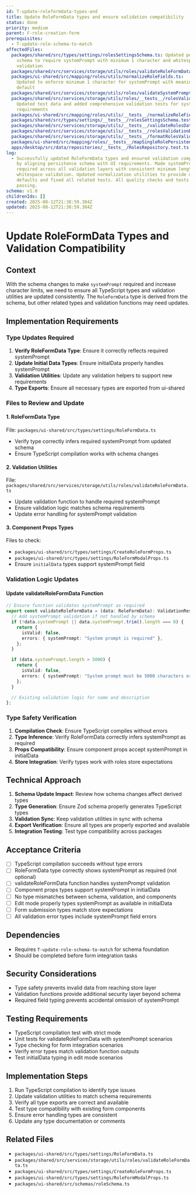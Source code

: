```yaml
---
id: T-update-roleformdata-types-and
title: Update RoleFormData types and ensure validation compatibility
status: done
priority: medium
parent: F-role-creation-form
prerequisites:
  - T-update-role-schema-to-match
affectedFiles:
  packages/shared/src/types/settings/rolesSettingsSchema.ts: Updated persistence
    schema to require systemPrompt with minimum 1 character and whitespace
    validation
  packages/shared/src/services/storage/utils/roles/validateRoleFormData.ts: Simplified validation function to use updated persistence schema
  packages/ui-shared/src/mapping/roles/utils/normalizeRoleFields.ts:
    Updated to enforce minimum 1 character for systemPrompt with meaningful
    default
  packages/shared/src/services/storage/utils/roles/validateSystemPrompt.ts: Added validation for empty and whitespace-only systemPrompt
  packages/shared/src/services/storage/utils/roles/__tests__/rolesValidationHelpers.test.ts:
    Updated test data and added comprehensive validation tests for systemPrompt
    requirements
  packages/ui-shared/src/mapping/roles/utils/__tests__/normalizeRoleFields.test.ts: Updated tests to expect default value for empty systemPrompt
  packages/shared/src/types/settings/__tests__/rolesSettingsSchema.test.ts: Updated tests to validate systemPrompt is required
  packages/shared/src/services/storage/utils/__tests__/validateRolesData.test.ts: Updated test data to provide valid systemPrompt values
  packages/shared/src/services/storage/utils/__tests__/rolesValidationBoundary.test.ts: Updated boundary test to use minimum valid systemPrompt
  packages/shared/src/services/storage/utils/__tests__/formatRolesValidationErrors.test.ts: Updated test data to include valid systemPrompt values
  packages/ui-shared/src/mapping/roles/__tests__/mapSingleRolePersistenceToUI.test.ts: Updated tests to expect correct default systemPrompt value
  apps/desktop/src/data/repositories/__tests__/RolesRepository.test.ts: Updated test data to provide valid systemPrompt for all test roles
log:
  - Successfully updated RoleFormData types and ensured validation compatibility
    by aligning persistence schema with UI requirements. Made systemPrompt
    required across all validation layers with consistent minimum length and
    whitespace validation. Updated normalization utilities to provide meaningful
    defaults and fixed all related tests. All quality checks and tests are now
    passing.
schema: v1.0
childrenIds: []
created: 2025-08-12T21:38:59.384Z
updated: 2025-08-12T21:38:59.384Z
---
```


# Update RoleFormData Types and Validation Compatibility

## Context

With the schema changes to make `systemPrompt` required and increase character limits, we need to ensure all TypeScript types and validation utilities are updated consistently. The `RoleFormData` type is derived from the schema, but other related types and validation functions may need updates.

## Implementation Requirements

### Type Updates Required

1. **Verify RoleFormData Type**: Ensure it correctly reflects required systemPrompt
2. **Update Initial Data Types**: Ensure initialData properly handles systemPrompt
3. **Validation Utilities**: Update any validation helpers to support new requirements
4. **Type Exports**: Ensure all necessary types are exported from ui-shared

### Files to Review and Update

#### 1. RoleFormData Type

File: `packages/ui-shared/src/types/settings/RoleFormData.ts`

- Verify type correctly infers required systemPrompt from updated schema
- Ensure TypeScript compilation works with schema changes

#### 2. Validation Utilities

File: `packages/shared/src/services/storage/utils/roles/validateRoleFormData.ts`

- Update validation function to handle required systemPrompt
- Ensure validation logic matches schema requirements
- Update error handling for systemPrompt validation

#### 3. Component Props Types

Files to check:

- `packages/ui-shared/src/types/settings/CreateRoleFormProps.ts`
- `packages/ui-shared/src/types/settings/RoleFormModalProps.ts`
- Ensure `initialData` types support systemPrompt field

### Validation Logic Updates

#### Update validateRoleFormData Function

```typescript
// Ensure function validates systemPrompt as required
export const validateRoleFormData = (data: RoleFormData): ValidationResult => {
  // Add systemPrompt validation if not handled by schema
  if (!data.systemPrompt || data.systemPrompt.trim().length === 0) {
    return {
      isValid: false,
      errors: { systemPrompt: "System prompt is required" },
    };
  }

  if (data.systemPrompt.length > 5000) {
    return {
      isValid: false,
      errors: { systemPrompt: "System prompt must be 5000 characters or less" },
    };
  }

  // Existing validation logic for name and description
};
```

### Type Safety Verification

1. **Compilation Check**: Ensure TypeScript compiles without errors
2. **Type Inference**: Verify RoleFormData correctly infers systemPrompt as required
3. **Props Compatibility**: Ensure component props accept systemPrompt in initialData
4. **Store Integration**: Verify types work with roles store expectations

## Technical Approach

1. **Schema Update Impact**: Review how schema changes affect derived types
2. **Type Generation**: Ensure Zod schema properly generates TypeScript types
3. **Validation Sync**: Keep validation utilities in sync with schema
4. **Export Verification**: Ensure all types are properly exported and available
5. **Integration Testing**: Test type compatibility across packages

## Acceptance Criteria

- [ ] TypeScript compilation succeeds without type errors
- [ ] RoleFormData type correctly shows systemPrompt as required (not optional)
- [ ] validateRoleFormData function handles systemPrompt validation
- [ ] Component props types support systemPrompt in initialData
- [ ] No type mismatches between schema, validation, and components
- [ ] Edit mode properly types systemPrompt as available in initialData
- [ ] Form submission types match store expectations
- [ ] All validation error types include systemPrompt field errors

## Dependencies

- Requires `T-update-role-schema-to-match` for schema foundation
- Should be completed before form integration tasks

## Security Considerations

- Type safety prevents invalid data from reaching store layer
- Validation functions provide additional security layer beyond schema
- Required field typing prevents accidental omission of systemPrompt

## Testing Requirements

- TypeScript compilation test with strict mode
- Unit tests for validateRoleFormData with systemPrompt scenarios
- Type checking for form integration scenarios
- Verify error types match validation function outputs
- Test initialData typing in edit mode scenarios

## Implementation Steps

1. Run TypeScript compilation to identify type issues
2. Update validation utilities to match schema requirements
3. Verify all type exports are correct and available
4. Test type compatibility with existing form components
5. Ensure error handling types are consistent
6. Update any type documentation or comments

## Related Files

- `packages/ui-shared/src/types/settings/RoleFormData.ts`
- `packages/shared/src/services/storage/utils/roles/validateRoleFormData.ts`
- `packages/ui-shared/src/types/settings/CreateRoleFormProps.ts`
- `packages/ui-shared/src/types/settings/RoleFormModalProps.ts`
- `packages/ui-shared/src/schemas/roleSchema.ts`
